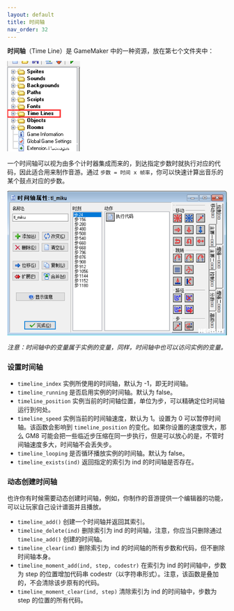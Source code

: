 ```yaml
---
layout: default
title: 时间轴
nav_order: 32
---
```



**时间轴**（Time Line）是 GameMaker 中的一种资源，放在第七个文件夹中：

![Game Maker](/assets/images/timeline/gamemaker.png)

一个时间轴可以视为由多个计时器集成而来的，到达指定步数时就执行对应的代码，因此适合用来制作音游。通过 `步数 = 时间 x 帧率`，你可以快速计算出音乐的某个鼓点对应的步数。

![Timeline](/assets/images/timeline/timeline.png)

*注意：时间轴中的变量属于实例的变量，同样，时间轴中也可以访问实例的变量。*

### 设置时间轴

* `timeline_index` 实例所使用的时间轴，默认为 -1，即无时间轴。
* `timeline_running` 是否启用实例的时间轴。默认为 false。
* `timeline_position` 实例当前的时间轴位置，单位为步，可以精确定位时间轴运行到何处。
* `timeline_speed` 实例当前的时间轴速度，默认为 1。设置为 0 可以暂停时间轴。该函数会影响到 `timeline_position` 的变化。如果你设置的速度很大，那么 GM8 可能会把一些临近步压缩在同一步执行，但是可以放心的是，不管时间轴速度多大，时间轴不会丢失步。
* `timeline_looping` 是否循环播放实例的时间轴。默认为 false。
* `timeline_exists(ind)` 返回指定的索引为 ind 的时间轴是否存在。

### 动态创建时间轴

也许你有时候需要动态创建时间轴，例如，你制作的音游提供一个编辑器的功能，可以让玩家自己设计谱面并且播放。

* `timeline_add()` 创建一个时间轴并返回其索引。
* `timeline_delete(ind)` 删除索引为 ind 的时间轴，注意，你应当只删除通过 `timeline_add()` 创建的时间轴。
* `timeline_clear(ind)` 删除索引为 ind 的时间轴的所有步数和代码，但不删除时间轴本身。
* `timeline_moment_add(ind, step, codestr)` 在索引为 ind 的时间轴中，步数为 step 的位置增加代码串 codestr（以字符串形式）。注意，该函数是叠加的，不会清除该步原有的代码。
* `timeline_moment_clear(ind, step)` 清除索引为 ind 的时间轴中，步数为 step 的位置的所有代码。
